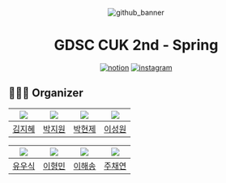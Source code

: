 <div align=center>

![github_banner](https://github.com/GDSC-CUK-2nd-Spring/.github/assets/129057191/97f31b83-d76c-43ee-ada2-e66049a21c08)

# GDSC CUK 2nd - Spring


[![notion](https://img.shields.io/badge/Notion-000000?style=flat-square&logo=notion&logoColor=white&link=https://https://www.notion.so/cuk-gdsc/Spring-1acc3f9f5ecd4a76b120b4d9598fb92b)](https://www.notion.so/cuk-gdsc/Spring-1acc3f9f5ecd4a76b120b4d9598fb92b)
[![instagram](https://img.shields.io/badge/Instagram-E4405F?style=flat-square&logo=Instagram&logoColor=white&link=https://https://www.instagram.com/gdsc_cuk)](https://www.instagram.com/gdsc_cuk)

</div>

<!-- 구성원 -->

## 🧑🏻‍💻 Organizer
| ![](https://images.weserv.nl/?url=https://avatars.githubusercontent.com/zeehyee?v=4&h=250&w=250&fit=cover&mask=circle&maxage=7d) | ![](https://images.weserv.nl/?url=https://avatars.githubusercontent.com/jjuny-won?v=4"?v=4&h=250&w=250&fit=cover&mask=circle&maxage=7d) | ![](https://images.weserv.nl/?url=https://avatars.githubusercontent.com/sor999?v=4"?v=4&h=250&w=250&fit=cover&mask=circle&maxage=7d) | ![](https://images.weserv.nl/?url=https://avatars.githubusercontent.com/lsw71311?v=4"?v=4&h=250&w=250&fit=cover&mask=circle&maxage=7d) |
| :-------------------------------------------------------------------------------------------------------------------------------------------: | :--------------------------------------------------------------------------------------------------------------------------------------------: | :--------------------------------------------------------------------------------------------------------------------------------------------------: | :--------------------------------------------------------------------------------------------------------------------------------------------: |
|                                                    [김지혜](https://github.com/zeehyee)                                                    |                                                      [박지원](https://github.com/jjuny-won)                                                       |                                                      [박현제](https://github.com/sor999)                                                       |                                                      [이성원](https://github.com/lsw71311)                                                       |

| ![](https://images.weserv.nl/?url=https://avatars.githubusercontent.com/YWSIK?v=4&h=250&w=250&fit=cover&mask=circle&maxage=7d) | ![](https://images.weserv.nl/?url=https://avatars.githubusercontent.com/l22hm?v=4"?v=4&h=250&w=250&fit=cover&mask=circle&maxage=7d) | ![](https://images.weserv.nl/?url=https://avatars.githubusercontent.com/u/19240202?v=4"?v=4&h=250&w=250&fit=cover&mask=circle&maxage=7d) | ![](https://images.weserv.nl/?url=https://avatars.githubusercontent.com/joochaeyeon?v=4"?v=4&h=250&w=250&fit=cover&mask=circle&maxage=7d) |
| :-------------------------------------------------------------------------------------------------------------------------------------------: | :--------------------------------------------------------------------------------------------------------------------------------------------: | :--------------------------------------------------------------------------------------------------------------------------------------------------: | :--------------------------------------------------------------------------------------------------------------------------------------------: |
|                                                    [유우식](https://github.com/YWSIK)                                                    |                                                      [이형민](https://github.com/l22hm)                                                       |                                                      [이해송](https://github.com/pinetree2)                                                       |                                                      [주채연](https://github.com/joochaeyeon)                                                       |
